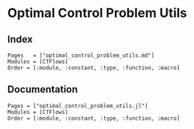 # Optimal Control Problem Utils

## Index

```@index
Pages   = ["optimal_control_problem_utils.md"]
Modules = [CTFlows]
Order = [:module, :constant, :type, :function, :macro]
```

## Documentation

```@autodocs
Pages = ["optimal_control_problem_utils.jl"]
Modules = [CTFlows]
Order = [:module, :constant, :type, :function, :macro]
```